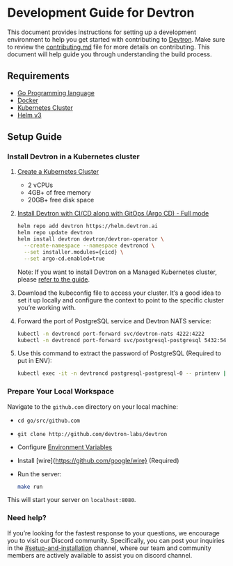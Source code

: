 # Development Guide for Devtron

This document provides instructions for setting up a development environment to help you get started with contributing to [Devtron](github.com/devtron-labs/devtron). Make sure to review the [contributing.md](https://github.com/devtron-labs/devtron/blob/main/CONTRIBUTING.md) file for more details on contributing. This document will help guide you through understanding the build process.

## Requirements
- [Go Programming language](https://go.dev/)
- [Docker](https://www.docker.com/) 
- [Kubernetes Cluster](https://kubernetes.io/)
- [Helm v3](https://helm.sh/)

## Setup Guide

### Install Devtron in a Kubernetes cluster

1. [Create a Kubernetes Cluster](https://docs.devtron.ai/getting-started#create-a-kubernetes-cluster)
   - 2 vCPUs
   - 4GB+ of free memory
   - 20GB+ free disk space

2. [Install Devtron with CI/CD along with GitOps (Argo CD) - Full mode](https://docs.devtron.ai/install/install-devtron-with-cicd-with-gitops)

    ```bash
    helm repo add devtron https://helm.devtron.ai
    helm repo update devtron
    helm install devtron devtron/devtron-operator \
      --create-namespace --namespace devtroncd \
      --set installer.modules={cicd} \
      --set argo-cd.enabled=true
    ```

    Note: If you want to install Devtron on a Managed Kubernetes cluster, please [refer to the guide](https://docs.devtron.ai/install/demo-tutorials).

3. Download the kubeconfig file to access your cluster. It’s a good idea to set it up locally and configure the context to point to the specific cluster you’re working with.

4. Forward the port of PostgreSQL service and Devtron NATS service:

    ```bash
    kubectl -n devtroncd port-forward svc/devtron-nats 4222:4222 
    kubectl -n devtroncd port-forward svc/postgresql-postgresql 5432:5432
    ```

5. Use this command to extract the password of PostgreSQL (Required to put in ENV):

    ```bash
    kubectl exec -it -n devtroncd postgresql-postgresql-0 -- printenv | grep POSTGRES_PASSWORD
    ```

### Prepare Your Local Workspace

Navigate to the `github.com` directory on your local machine:

- `cd go/src/github.com`
- `git clone http://github.com/devtron-labs/devtron`
- Configure [Environment Variables](https://github.com/devtron-labs/devtron/blob/main/scripts/dev-conf/envfile.env)
- Install [wire]{https://github.com/google/wire} (Required)
- Run the server: 

    ```bash
    make run
    ```

This will start your server on `localhost:8080`.

### Need help?

If you’re looking for the fastest response to your questions, we encourage you to visit our Discord community. Specifically, you can post your inquiries in the [#setup-and-installation](https://discord.com/channels/769482988882493450/801441246849007667) channel, where our team and community members are actively available to assist you on discord channel.



